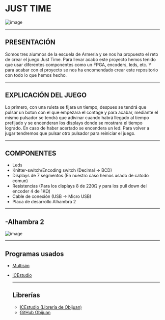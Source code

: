 # JUST TIME
![image](https://github.com/IbonB/Just-Time/assets/151823683/5a9c1c14-a34c-4c15-9666-19cf0e1ff517)

---------
PRESENTACIÓN
---------
Somos tres alumnos de la escuela de Armeria y se nos ha propuesto el reto de crear el juego Just Time. Para llevar acabo este proyecto hemos tenido que usar diferentes componentes como un FPGA, encoders, leds, etc.
Y para acabar con el proyecto se nos ha encomendado crear este repositorio con todo lo que hemos hecho. 

----------------------
EXPLICACIÓN DEL JUEGO
----------------------

Lo primero, con una ruleta se fijara un tiempo, despues se tendrá que pulsar un boton con el que empezara el contage y para acabar, mediante el mismo
pulsador se tendrá que adivinar cuando habrá llegado al tiempo prefijado y se encenderan los displays donde se mostrara el tiempo logrado. 
En caso de haber acertado se encendera un led. Para volver a jugar tendremos que pulsar otro pulsador para reiniciar el juego.

-----------
COMPONENTES
-----------
- Leds
- Knitter-switch/Encoding switch (Decimal -> BCD)
- Displays de 7 segmentos (En nuestro caso hemos usado de catodo comun)
- Resistencias (Para los displays 8 de 220Ω y para los pull down del encoder 4 de 1KΩ)
- Cable de conexión (USB -> Micro USB)
- Placa de desarrollo Alhambra 2

------------
-Alhambra 2
------------
![image](https://github.com/IbonB/Just-Time/assets/151823683/162319a9-bb91-49eb-93ab-df41c4b833fe)

----------------
Programas usados
----------------
- [Multisim](https://www.ni.com/es/support/downloads/software-products/download.multisim.html#452133)
- [ICEstudio](https://icestudio.io/#lk-download)

  ---------
  Librerías
  ---------
  - [ICEstudio (Librería de Obijuan)](https://github.com/FPGAwars/Collection-Jedi)
  - [GitHub Obijuan](https://github.com/Obijuan/digital-electronics-with-open-FPGAs-tutorial/wiki)


